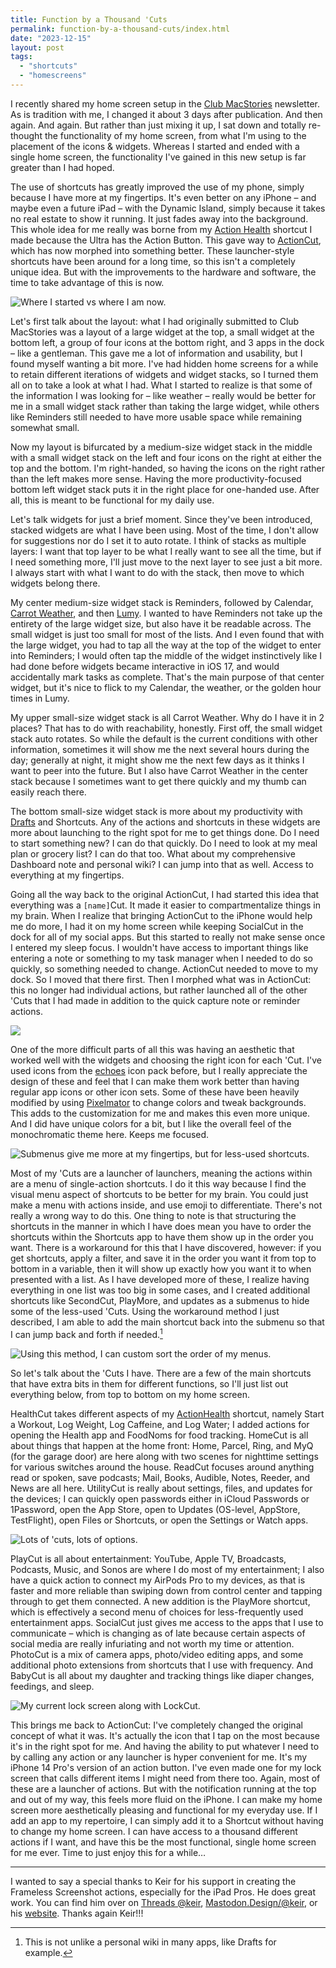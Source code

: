 ```yaml
---
title: Function by a Thousand 'Cuts
permalink: function-by-a-thousand-cuts/index.html
date: "2023-12-15"
layout: post
tags: 
  - "shortcuts"
  - "homescreens"
---
```


I recently shared my home screen setup in the [Club MacStories](https://club.macstories.net/) newsletter. As is tradition with me, I changed it about 3 days after publication. And then again. And again. But rather than just mixing it up, I sat down and totally re-thought the functionality of my home screen, from what I'm using to the placement of the icons & widgets. Whereas I started and ended with a single home screen, the functionality I've gained in this new setup is far greater than I had hoped.

The use of shortcuts has greatly improved the use of my phone, simply because I have more at my fingertips. It's even better on any iPhone – and maybe even a future iPad – with the Dynamic Island, simply because it takes no real estate to show it running. It just fades away into the background. This whole idea for me really was borne from my [Action Health](https://www.macstories.net/stories/introducing-the-2023-automation-april-shortcuts-contest-winners/#best-health-shortcut) shortcut I made because the Ultra has the Action Button. This gave way to [ActionCut](https://nahumck.me/actioncut/), which has now morphed into something better. These launcher-style shortcuts have been around for a long time, so this isn't a completely unique idea. But with the improvements to the hardware and software, the time to take advantage of this is now.

![](/images/Home-Screen-Layout-Comparison-2023.png "Where I started vs where I am now.")

Let's first talk about the layout: what I had originally submitted to Club MacStories was a layout of a large widget at the top, a small widget at the bottom left, a group of four icons at the bottom right, and 3 apps in the dock – like a gentleman. This gave me a lot of information and usability, but I found myself wanting a bit more. I've had hidden home screens for a while to retain different iterations of widgets and widget stacks, so I turned them all on to take a look at what I had. What I started to realize is that some of the information I was looking for – like weather – really would be better for me in a small widget stack rather than taking the large widget, while others like Reminders still needed to have more usable space while remaining somewhat small. 

Now my layout is bifurcated by a medium-size widget stack in the middle with a small widget stack on the left and four icons on the right at either the top and the bottom. I'm right-handed, so having the icons on the right rather than the left makes more sense. Having the more productivity-focused bottom left widget stack puts it in the right place for one-handed use. After all, this is meant to be functional for my daily use. 

Let's talk widgets for just a brief moment. Since they've been introduced, stacked widgets are what I have been using. Most of the time, I don't allow for suggestions nor do I set it to auto rotate. I think of stacks as multiple layers: I want that top layer to be what I really want to see all the time, but if I need something more, I'll just move to the next layer to see just a bit more. I always start with what I want to do with the stack, then move to which widgets belong there. 

My center medium-size widget stack is Reminders, followed by Calendar, [Carrot Weather](https://apps.apple.com/us/app/carrot-weather-alerts-radar/id961390574?uo=4&at=1001l4VZ), and then [Lumy](https://apps.apple.com/us/app/lumy-sun-tracking-made-simple/id908905093?uo=4&at=1001l4VZ).   I wanted to have Reminders not take up the entirety of the large widget size, but also have it be readable across. The small widget is just too small for most of the lists. And I even found that with the large widget, you had to tap all the way at the top of the widget to enter into Reminders; I would often tap the middle of the widget instinctively like I had done before widgets became interactive in iOS 17, and would accidentally mark tasks as complete. That's the main purpose of that center widget, but it's nice to flick to my Calendar, the weather, or the golden hour times in Lumy. 

My upper small-size widget stack is all Carrot Weather. Why do I have it in 2 places? That has to do with reachability, honestly. First off, the small widget stack auto rotates. So while the default is the current conditions with other information, sometimes it will show me the next several hours during the day; generally at night, it might show me the next few days as it thinks I want to peer into the future. But I also have Carrot Weather in the center stack because I sometimes want to get there quickly and my thumb can easily reach there. 

The bottom small-size widget stack is more about my productivity with [Drafts](https://apps.apple.com/us/app/drafts/id1236254471?uo=4&at=1001l4VZ) and Shortcuts. Any of the actions and shortcuts in these widgets are more about launching to the right spot for me to get things done. Do I need to start something new? I can do that quickly. Do I need to look at my meal plan or grocery list? I can do that too. What about my comprehensive Dashboard note and personal wiki? I can jump into that as well. Access to everything at my fingertips. 

Going all the way back to the original ActionCut, I had started this idea that everything was a `[name]`Cut. It made it easier to compartmentalize things in my brain. When I realize that bringing ActionCut to the iPhone would help me do more, I had it on my home screen while keeping SocialCut in the dock for all of my social apps. But this started to really not make sense once I entered my sleep focus. I wouldn't have access to important things like entering a note or something to my task manager when I needed to do so quickly, so something needed to change. ActionCut needed to move to my dock. So I moved that there first. Then I morphed what was in ActionCut: this no longer had individual actions, but rather launched all of the other 'Cuts that I had made in addition to the quick capture note or reminder actions. 

![](/images/Function-Cuts-main.png)

One of the more difficult parts of all this was having an aesthetic that worked well with the widgets and choosing the right icon for each 'Cut. I've used icons from the [echoes](https://eleveight.gumroad.com/l/echoes) icon pack before, but I really appreciate the design of these and feel that I can make them work better than having regular app icons or other icon sets. Some of these have been heavily modified by using [Pixelmator](https://apps.apple.com/us/app/pixelmator/id924695435?uo=4&at=1001l4VZ) to change colors and tweak backgrounds. This adds to the customization for me and makes this even more unique. And I did have unique colors for a bit, but I like the overall feel of the monochromatic theme here. Keeps me focused.

![](/images/Cuts-with-Submenus.png "Submenus give me more at my fingertips, but for less-used shortcuts.")

Most of my 'Cuts are a launcher of launchers, meaning the actions within are a menu of single-action shortcuts. I do it this way because I find the visual menu aspect of shortcuts to be better for my brain. You could just make a menu with actions inside, and use emoji to differentiate. There's not really a wrong way to do this. One thing to note is that structuring the shortcuts in the manner in which I have does mean you have to order the shortcuts within the Shortcuts app to have them show up in the order you want. There is a workaround for this that I have discovered, however: if you get shortcuts, apply a filter, and save it in the order you want it from top to bottom in a variable, then it will show up exactly how you want it to when presented with a list. As I have developed more of these, I realize having everything in one list was too big in some cases, and I created additional shortcuts like SecondCut, PlayMore, and updates as a submenus to hide some of the less-used 'Cuts. Using the workaround method I just described, I am able to add the main shortcut back into the submenu so that I can jump back and forth if needed.[^wiki]

[^wiki]: This is not unlike a personal wiki in many apps, like Drafts for example.

![](/images/Shortcuts-Order-Compare.png "Using this method, I can custom sort the order of my menus.")

So let's talk about the 'Cuts I have. There are a few of the main shortcuts that have extra bits in them for different functions, so I'll just list out everything below, from top to bottom on my home screen.

HealthCut takes different aspects of my [ActionHealth](https://www.icloud.com/shortcuts/a195ff5298f14e469d1c3c79254183fe) shortcut, namely Start a Workout, Log Weight, Log Caffeine, and Log Water; I added actions for opening the Health app and FoodNoms for food tracking. HomeCut is all about things that happen at the home front: Home, Parcel, Ring, and MyQ (for the garage door) are here along with two scenes for nighttime settings for various switches around the house. ReadCut focuses around anything read or spoken, save podcasts; Mail, Books, Audible, Notes, Reeder, and News are all here. UtilityCut is really about settings, files, and updates for the devices; I can quickly open passwords either in iCloud Passwords or 1Password, open the App Store, open to Updates (OS-level, AppStore, TestFlight), open Files or Shortcuts, or open the Settings or Watch apps.

![](/images/Cuts-Actions-and-Menus.png "Lots of 'cuts, lots of options.")

PlayCut is all about entertainment: YouTube, Apple TV, Broadcasts, Podcasts, Music, and Sonos are where I do most of my entertainment; I also have a quick action to connect my AirPods Pro to my devices, as that is faster and more reliable than swiping down from control center and tapping through to get them connected. A new addition is the PlayMore shortcut, which is effectively a second menu of choices for less-frequently used entertainment apps. SocialCut just gives me access to the apps that I use to communicate – which is changing as of late because certain aspects of social media are really infuriating and not worth my time or attention. PhotoCut is a mix of camera apps, photo/video editing apps, and some additional photo extensions from shortcuts that I use with frequency. And BabyCut is all about my daughter and tracking things like diaper changes, feedings, and sleep.

![](/images/Lock-Screen-LockCut.png "My current lock screen along with LockCut.")

This brings me back to ActionCut: I've completely changed the original concept of what it was. It's actually the icon that I tap on the most because it's in the right spot for me. And having the ability to put whatever I need to by calling any action or any launcher is hyper convenient for me. It's my iPhone 14 Pro's version of an action button. I've even made one for my lock screen that calls different items I might need from there too. Again, most of these are a launcher of actions. But with the notification running at the top and out of my way, this feels more fluid on the iPhone. I can make my home screen more aesthetically pleasing and functional for my everyday use. If I add an app to my repertoire, I can simply add it to a Shortcut without having to change my home screen. I can have access to a thousand different actions if I want, and have this be the most functional, single home screen for me ever. Time to just enjoy this for a while…

---

I wanted to say a special thanks to Keir for his support in creating the Frameless Screenshot actions, especially for the iPad Pros. He does great work. You can find him over on [Threads @keir](https://www.threads.net/@keir), [Mastodon.Design/@keir](https://mastodon.design/@keir), or his [website](https://keiransell.com). Thanks again Keir!!!
